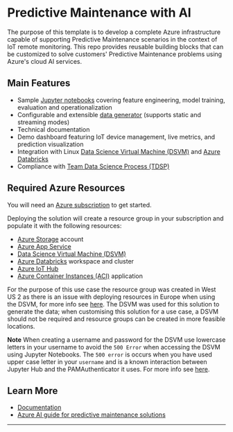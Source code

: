 # Predictive Maintenance with AI

The purpose of this template is to develop a complete Azure infrastructure capable of supporting Predictive Maintenance scenarios in the context of IoT remote monitoring. This repo provides reusable building blocks that can be customized to solve customers' Predictive Maintenance problems using Azure's cloud AI services.

## Main Features

* Sample [Jupyter notebooks](src/Notebooks) covering feature engineering, model training, evaluation and operationalization
* Configurable and extensible [data generator](src/Notebooks/DataGeneration.ipynb) (supports static and streaming modes)
* Technical documentation
* Demo dashboard featuring IoT device management, live metrics, and prediction visualization
* Integration with Linux [Data Science Virtual Machine (DSVM)](https://docs.microsoft.com/en-us/azure/machine-learning/data-science-virtual-machine/)  and [Azure Databricks](https://azure.microsoft.com/en-us/services/databricks/)
* Compliance with [Team Data Science Process (TDSP)](https://docs.microsoft.com/en-us/azure/machine-learning/team-data-science-process/overview)

## Required Azure Resources

You will need an [Azure subscription](https://azure.microsoft.com/en-us/pricing/) to get started.

Deploying the solution will create a resource group in your subscription and populate it with the following resources:
  * [Azure Storage](https://docs.microsoft.com/en-us/azure/storage/) account
  * [Azure App Service](https://azure.microsoft.com/en-us/services/app-service/)
  * [Data Science Virtual Machine (DSVM)](https://docs.microsoft.com/en-us/azure/machine-learning/data-science-virtual-machine/)
  * [Azure Databricks](https://docs.microsoft.com/en-us/azure/azure-databricks/) workspace and cluster
  * [Azure IoT Hub](https://docs.microsoft.com/en-us/azure/iot-hub/)
  * [Azure Container Instances (ACI)](https://docs.microsoft.com/en-us/azure/container-instances/) application
  
  For the purpose of this use case the resource group was created in West US 2 as there is an issue with deploying resources in Europe when using the DSVM, for more info see  [here](https://github.com/Azure/AI-PredictiveMaintenance/issues/150).
  The DSVM was used for this solution to generate the data; when customising this solution for a use case, a DSVM should not be required and resource groups can be created in     more feasible locations. 
  
 **Note** When creating a username and password for the DSVM use lowercase letters in your username to avoid the `500 Error` when accessing the DSVM using Jupyter Notebooks. The `500 error` is  occurs when you have used upper case letter in your `username` and is a known interaction between Jupyter Hub and the PAMAuthenticator it uses. For more info see [here](https://docs.microsoft.com/en-us/azure/machine-learning/data-science-virtual-machine/dsvm-ubuntu-intro#create-your-data-science-virtual-machine-for-linux).

## Learn More

* [Documentation](docs)
* [Azure AI guide for predictive maintenance solutions](https://docs.microsoft.com/en-us/azure/machine-learning/team-data-science-process/cortana-analytics-playbook-predictive-maintenance)
---
